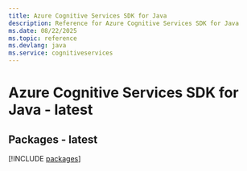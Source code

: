 ```yaml
---
title: Azure Cognitive Services SDK for Java
description: Reference for Azure Cognitive Services SDK for Java
ms.date: 08/22/2025
ms.topic: reference
ms.devlang: java
ms.service: cognitiveservices
---
```

# Azure Cognitive Services SDK for Java - latest
## Packages - latest
[!INCLUDE [packages](cognitive-services-index.md)]